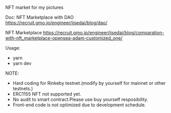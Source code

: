 
NFT market for my pictures

Doc: 
NFT Marketplace with DAO
https://recruit.gmo.jp/engineer/jisedai/blog/dao/

NFT Marketplace
https://recruit.gmo.jp/engineer/jisedai/blog/comparation-with-nft_marketplace-opensea-adam-customized_one/

Usage:
- yarn
- yarn dev

NOTE:
- Hard coding for Rinkeby testnet.(modify by yourself for mainnet or other testnets.)
- ERC1155 NFT not supported yet.
- No audit to smart contract.Please use buy yourself resposibility.
- Front-end code is not optimized due to development schedule.
